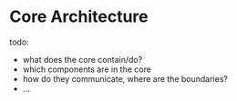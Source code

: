 # Core Architecture

todo:
- what does the core contain/do?
- which components are in the core
- how do they communicate, where are the boundaries?
- ...
